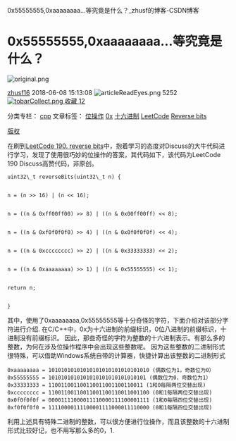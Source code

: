 0x55555555,0xaaaaaaaa...等究竟是什么？_zhusf的博客-CSDN博客

# 0x55555555,0xaaaaaaaa...等究竟是什么？

 ![original.png](../_resources/b249bfd5f16517851c298da1f3d78336.png)

 [zhusf16](https://me.csdn.net/u012604810)  2018-06-08 15:13:08  ![articleReadEyes.png](../_resources/8641dfdb0ca157cac9ce789182fe77a1.png)  5252  [![tobarCollect.png](../_resources/3e7c8f7db9a8bbfcaf5f35d2673ef659.png)  收藏   12]()

 分类专栏：  [cpp](https://blog.csdn.net/u012604810/category_7561998.html)  文章标签：  [位操作](https://www.csdn.net/gather_28/MtTaEg0sNDA3NDMtYmxvZwO0O0OO0O0O.html)  [0x](https://www.csdn.net/gather_21/MtTaEg0sNDUxNDgtYmxvZwO0O0OO0O0O.html)  [十六进制](https://www.csdn.net/gather_26/MtTaEg0sNDkyMzEtYmxvZwO0O0OO0O0O.html)  [LeetCode](https://www.csdn.net/gather_2f/MtTaEg0sMjQ1NTMtYmxvZwO0O0OO0O0O.html)  [Reverse bits](https://so.csdn.net/so/search/s.do?q=Reverse%20bits&t=blog&o=vip&s=&l=&f=&viparticle=)

 [版权]()

在刷到[LeetCode 190. reverse bits](https://leetcode.com/problems/reverse-bits/discuss/54741/O%281%29-bit-operation-C++-solution-%288ms%29)中，抱着学习的态度对Discuss的大牛代码进行学习，发现了使用很巧妙的位操作的答案，其代码如下，该代码为LeetCode 190 Discuss高赞代码，非原创。

```
uint32\_t reverseBits(uint32\_t n) {


n = (n >> 16) | (n << 16);


n = ((n & 0xff00ff00) >> 8) | ((n & 0x00ff00ff) << 8);


n = ((n & 0xf0f0f0f0) >> 4) | ((n & 0x0f0f0f0f) << 4);


n = ((n & 0xcccccccc) >> 2) | ((n & 0x33333333) << 2);


n = ((n & 0xaaaaaaaa) >> 1) | ((n & 0x55555555) << 1);


return n;


}
```

其中，使用了0xaaaaaaaa,0x55555555等十分奇怪的字符，下面介绍对该部分字符进行介绍.
在C/C++中，0x为十六进制的前缀标识，0位八进制的前缀标识，十进制没有前缀标识。
因此，那些奇怪的字符为整数的十六进制表示。有那么多的整数，为何在涉及位操作程序中会出现这些整数呢。
因为这些整数的二进制形式很特殊，可以借助Windows系统自带的计算器，快捷计算出该整数的二进制形式
```
0xaaaaaaaa = 10101010101010101010101010101010 (偶数位为1，奇数位为0）
0x55555555 = 1010101010101010101010101010101 (偶数位为0，奇数位为1）
0x33333333 = 110011001100110011001100110011 (1和0每隔两位交替出现)
0xcccccccc = 11001100110011001100110011001100 (0和1每隔两位交替出现)
0x0f0f0f0f = 00001111000011110000111100001111 (1和0每隔四位交替出现)
0xf0f0f0f0 = 11110000111100001111000011110000 (0和1每隔四位交替出现)
```
利用上述具有特殊二进制的整数，可以很方便进行位操作，而且该整数的十六进制形式比较好记，也不用写那么多的0，1.